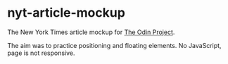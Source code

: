 # nyt-article-mockup

The New York Times article mockup for [The Odin Project](https://www.theodinproject.com/courses/html5-and-css3/lessons/positioning-and-floating-elements).

The aim was to practice positioning and floating elements. 
No JavaScript, page is not responsive.